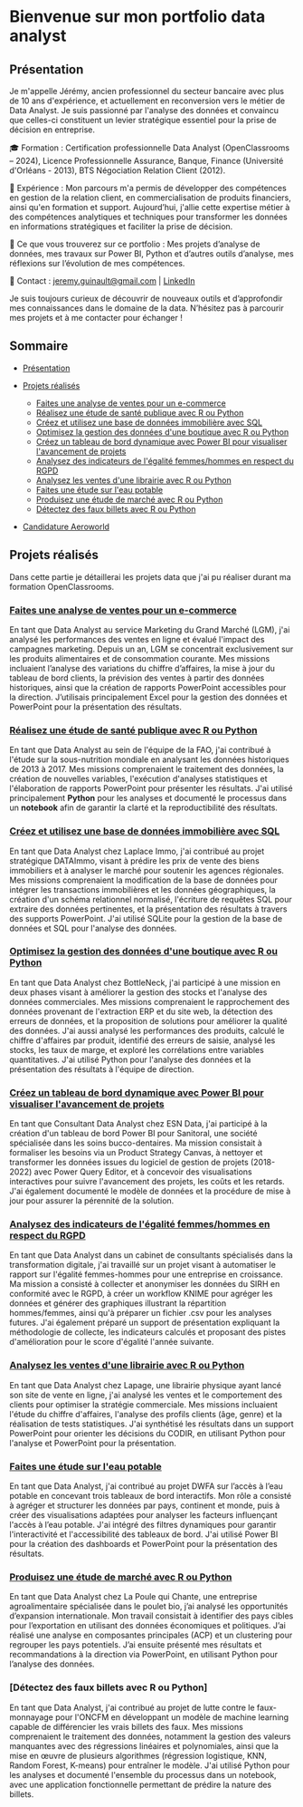 # Bienvenue sur mon portfolio data analyst

## Présentation

Je m'appelle Jérémy, ancien professionnel du secteur bancaire avec plus de 10 ans d'expérience, et actuellement en reconversion vers le métier de Data Analyst. Je suis passionné par l'analyse des données et convaincu que celles-ci constituent un levier stratégique essentiel pour la prise de décision en entreprise.

🎓 Formation : Certification professionnelle Data Analyst (OpenClassrooms – 2024), Licence Professionnelle Assurance, Banque, Finance (Université d'Orléans - 2013), BTS Négociation Relation Client (2012).

💼 Expérience : Mon parcours m'a permis de développer des compétences en gestion de la relation client, en commercialisation de produits financiers, ainsi qu'en formation et support. Aujourd’hui, j'allie cette expertise métier à des compétences analytiques et techniques pour transformer les données en informations stratégiques et faciliter la prise de décision.

🚀 Ce que vous trouverez sur ce portfolio :
Mes projets d’analyse de données,
mes travaux sur Power BI, Python et d’autres outils d’analyse,
mes réflexions sur l’évolution de mes compétences.

📩 Contact : jeremy.guinault@gmail.com | [LinkedIn](https://www.linkedin.com/in/jeremy-guinault-384360114/)

Je suis toujours curieux de découvrir de nouveaux outils et d’approfondir mes connaissances dans le domaine de la data. N’hésitez pas à parcourir mes projets et à me contacter pour échanger !

## Sommaire

* [Présentation](https://github.com/Jeremygnlt/portfolio-data-analyst/tree/main?tab=readme-ov-file#pr%C3%A9sentation) 

* [Projets réalisés](https://github.com/Jeremygnlt/portfolio-data-analyst/tree/main?tab=readme-ov-file#projets-r%C3%A9alis%C3%A9s)
  * [Faites une analyse de ventes pour un e-commerce](https://github.com/Jeremygnlt/portfolio-data-analyst/blob/main/README.md#faites-une-analyse-de-ventes-pour-un-e-commerce)
  * [Réalisez une étude de santé publique avec R ou Python](https://github.com/Jeremygnlt/portfolio-data-analyst/tree/main?tab=readme-ov-file#r%C3%A9alisez-une-%C3%A9tude-de-sant%C3%A9-publique-avec-r-ou-python)
  * [Créez et utilisez une base de données immobilière avec SQL](https://github.com/Jeremygnlt/portfolio-data-analyst/blob/main/README.md#cr%C3%A9ez-et-utilisez-une-base-de-donn%C3%A9es-immobili%C3%A8re-avec-sql)
  * [Optimisez la gestion des données d'une boutique avec R ou Python](https://github.com/Jeremygnlt/portfolio-data-analyst/blob/main/README.md#optimisez-la-gestion-des-donn%C3%A9es-dune-boutique-avec-r-ou-python)
  * [Créez un tableau de bord dynamique avec Power BI pour visualiser l'avancement de projets](https://github.com/Jeremygnlt/portfolio-data-analyst/blob/main/README.md#cr%C3%A9ez-un-tableau-de-bord-dynamique-avec-power-bi-pour-visualiser-lavancement-de-projets)
  * [Analysez des indicateurs de l'égalité femmes/hommes en respect du RGPD](https://github.com/Jeremygnlt/portfolio-data-analyst/blob/main/README.md#analysez-des-indicateurs-de-l%C3%A9galit%C3%A9-femmeshommes-en-respect-du-rgpd)
  * [Analysez les ventes d'une librairie avec R ou Python](https://github.com/Jeremygnlt/portfolio-data-analyst/blob/main/README.md#analysez-les-ventes-dune-librairie-avec-r-ou-python)
  * [Faites une étude sur l'eau potable](https://github.com/Jeremygnlt/portfolio-data-analyst/blob/main/README.md#faites-une-%C3%A9tude-sur-leau-potable)
  * [Produisez une étude de marché avec R ou Python](https://github.com/Jeremygnlt/portfolio-data-analyst/blob/main/README.md#produisez-une-%C3%A9tude-de-march%C3%A9-avec-r-ou-python)
  * [Détectez des faux billets avec R ou Python](https://github.com/Jeremygnlt/portfolio-data-analyst?tab=readme-ov-file#d%C3%A9tectez-des-faux-billets-avec-r-ou-python)
  

* [Candidature Aeroworld](https://github.com/Jeremygnlt/portfolio-data-analyst/tree/main/Candidature%20Aeroworld)

## Projets réalisés
Dans cette partie je détaillerai les projets data que j'ai pu réaliser durant ma formation OpenClassrooms.

### [Faites une analyse de ventes pour un e-commerce](https://github.com/Jeremygnlt/portfolio-data-analyst/tree/main/Faites%20une%20analyse%20de%20ventes%20pour%20un%20e-commerce)
En tant que Data Analyst au service Marketing du Grand Marché (LGM), j'ai analysé les performances des ventes en ligne et évalué l'impact des campagnes marketing. Depuis un an, LGM se concentrait exclusivement sur les produits alimentaires et de consommation courante. Mes missions incluaient l’analyse des variations du chiffre d’affaires, la mise à jour du tableau de bord clients, la prévision des ventes à partir des données historiques, ainsi que la création de rapports PowerPoint accessibles pour la direction. J’utilisais principalement Excel pour la gestion des données et PowerPoint pour la présentation des résultats.

### [Réalisez une étude de santé publique avec R ou Python](https://github.com/Jeremygnlt/portfolio-data-analyst/tree/main/R%C3%A9alisez%20une%20%C3%A9tude%20de%20sant%C3%A9%20publique%20avec%20R%20ou%20Python)
En tant que Data Analyst au sein de l'équipe de la FAO, j'ai contribué à l'étude sur la sous-nutrition mondiale en analysant les données historiques de 2013 à 2017. Mes missions comprenaient le traitement des données, la création de nouvelles variables, l'exécution d'analyses statistiques et l'élaboration de rapports PowerPoint pour présenter les résultats. J'ai utilisé principalement **Python** pour les analyses et documenté le processus dans un **notebook** afin de garantir la clarté et la reproductibilité des résultats.

### [Créez et utilisez une base de données immobilière avec SQL](https://github.com/Jeremygnlt/portfolio-data-analyst/tree/main/Cr%C3%A9ez%20et%20utilisez%20une%20base%20de%20donn%C3%A9es%20immobili%C3%A8re%20avec%20SQL)
En tant que Data Analyst chez Laplace Immo, j'ai contribué au projet stratégique DATAImmo, visant à prédire les prix de vente des biens immobiliers et à analyser le marché pour soutenir les agences régionales. Mes missions comprenaient la modification de la base de données pour intégrer les transactions immobilières et les données géographiques, la création d'un schéma relationnel normalisé, l'écriture de requêtes SQL pour extraire des données pertinentes, et la présentation des résultats à travers des supports PowerPoint. J'ai utilisé SQLite pour la gestion de la base de données et SQL pour l'analyse des données.

### [Optimisez la gestion des données d'une boutique avec R ou Python](https://github.com/Jeremygnlt/portfolio-data-analyst/tree/main/Optimisez%20la%20gestion%20des%20donn%C3%A9es%20d'une%20boutique%20avec%20R%20ou%20Python)
En tant que Data Analyst chez BottleNeck, j'ai participé à une mission en deux phases visant à améliorer la gestion des stocks et l'analyse des données commerciales. Mes missions comprenaient le rapprochement des données provenant de l'extraction ERP et du site web, la détection des erreurs de données, et la proposition de solutions pour améliorer la qualité des données. J'ai aussi analysé les performances des produits, calculé le chiffre d'affaires par produit, identifié des erreurs de saisie, analysé les stocks, les taux de marge, et exploré les corrélations entre variables quantitatives. J'ai utilisé Python pour l'analyse des données et la présentation des résultats à l'équipe de direction.

### [Créez un tableau de bord dynamique avec Power BI pour visualiser l'avancement de projets](https://github.com/Jeremygnlt/portfolio-data-analyst/tree/main/Cr%C3%A9ez%20un%20tableau%20de%20bord%20dynamique%20avec%20Power%20BI%20pour%20visualiser%20l'avancement%20de%20projets)
En tant que Consultant Data Analyst chez ESN Data, j'ai participé à la création d'un tableau de bord Power BI pour Sanitoral, une société spécialisée dans les soins bucco-dentaires. Ma mission consistait à formaliser les besoins via un Product Strategy Canvas, à nettoyer et transformer les données issues du logiciel de gestion de projets (2018-2022) avec Power Query Editor, et à concevoir des visualisations interactives pour suivre l'avancement des projets, les coûts et les retards. J'ai également documenté le modèle de données et la procédure de mise à jour pour assurer la pérennité de la solution.

### [Analysez des indicateurs de l'égalité femmes/hommes en respect du RGPD](https://github.com/Jeremygnlt/portfolio-data-analyst/tree/main/Analysez%20des%20indicateurs%20de%20l'%C3%A9galit%C3%A9%20femmes%20hommes%20en%20respect%20du%20RGPD)
En tant que Data Analyst dans un cabinet de consultants spécialisés dans la transformation digitale, j'ai travaillé sur un projet visant à automatiser le rapport sur l'égalité femmes-hommes pour une entreprise en croissance. Ma mission a consisté à collecter et anonymiser les données du SIRH en conformité avec le RGPD, à créer un workflow KNIME pour agréger les données et générer des graphiques illustrant la répartition hommes/femmes, ainsi qu'à préparer un fichier .csv pour les analyses futures. J'ai également préparé un support de présentation expliquant la méthodologie de collecte, les indicateurs calculés et proposant des pistes d'amélioration pour le score d'égalité l'année suivante.

### [Analysez les ventes d'une librairie avec R ou Python](https://github.com/Jeremygnlt/portfolio-data-analyst/tree/main/Analysez%20les%20ventes%20d'une%20librairie%20avec%20R%20ou%20Python)
En tant que Data Analyst chez Lapage, une librairie physique ayant lancé son site de vente en ligne, j'ai analysé les ventes et le comportement des clients pour optimiser la stratégie commerciale.
Mes missions incluaient l'étude du chiffre d'affaires, l'analyse des profils clients (âge, genre) et la réalisation de tests statistiques. J'ai synthétisé les résultats dans un support PowerPoint pour orienter les décisions du CODIR, en utilisant Python pour l'analyse et PowerPoint pour la présentation.

### [Faites une étude sur l'eau potable](https://github.com/Jeremygnlt/portfolio-data-analyst/tree/main/Faites%20une%20%C3%A9tude%20sur%20l'eau%20potable)
En tant que Data Analyst, j'ai contribué au projet DWFA sur l’accès à l’eau potable en concevant trois tableaux de bord interactifs. Mon rôle a consisté à agréger et structurer les données par pays, continent et monde, puis à créer des visualisations adaptées pour analyser les facteurs influençant l'accès à l’eau potable. J'ai intégré des filtres dynamiques pour garantir l'interactivité et l'accessibilité des tableaux de bord. J'ai utilisé Power BI pour la création des dashboards et PowerPoint pour la présentation des résultats.

### [Produisez une étude de marché avec R ou Python](https://github.com/Jeremygnlt/portfolio-data-analyst/tree/main/Produisez%20une%20%C3%A9tude%20de%20march%C3%A9%20avec%20R%20ou%20Python)
En tant que Data Analyst chez La Poule qui Chante, une entreprise agroalimentaire spécialisée dans le poulet bio, j’ai analysé les opportunités d’expansion internationale. Mon travail consistait à identifier des pays cibles pour l’exportation en utilisant des données économiques et politiques. J’ai réalisé une analyse en composantes principales (ACP) et un clustering pour regrouper les pays potentiels. J’ai ensuite présenté mes résultats et recommandations à la direction via PowerPoint, en utilisant Python pour l’analyse des données.

### [Détectez des faux billets avec R ou Python]
En tant que Data Analyst, j'ai contribué au projet de lutte contre le faux-monnayage pour l'ONCFM en développant un modèle de machine learning capable de différencier les vrais billets des faux. Mes missions comprenaient le traitement des données, notamment la gestion des valeurs manquantes avec des régressions linéaires et polynomiales, ainsi que la mise en œuvre de plusieurs algorithmes (régression logistique, KNN, Random Forest, K-means) pour entraîner le modèle. J'ai utilisé Python pour les analyses et documenté l'ensemble du processus dans un notebook, avec une application fonctionnelle permettant de prédire la nature des billets.


